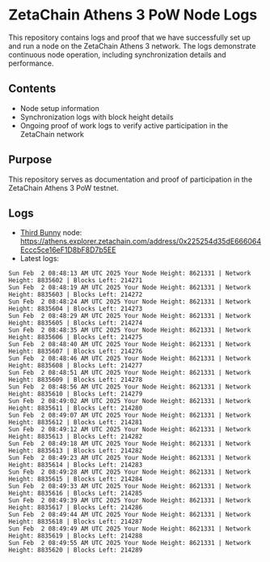 # ZetaChain Athens 3 PoW Node Logs
This repository contains logs and proof that we have successfully set up and run a node on the ZetaChain Athens 3 network. The logs demonstrate continuous node operation, including synchronization details and performance.

## Contents
- Node setup information
- Synchronization logs with block height details
- Ongoing proof of work logs to verify active participation in the ZetaChain network

## Purpose
This repository serves as documentation and proof of participation in the ZetaChain Athens 3 PoW testnet.

## Logs

- [Third Bunny](https://thirdbunny.xyz/) node: https://athens.explorer.zetachain.com/address/0x225254d35dE666064Eccc5ce16eF1D8bF8D7b5EE
- Latest logs:
```
Sun Feb  2 08:48:13 AM UTC 2025 Your Node Height: 8621331 | Network Height: 8835602 | Blocks Left: 214271
Sun Feb  2 08:48:19 AM UTC 2025 Your Node Height: 8621331 | Network Height: 8835603 | Blocks Left: 214272
Sun Feb  2 08:48:24 AM UTC 2025 Your Node Height: 8621331 | Network Height: 8835604 | Blocks Left: 214273
Sun Feb  2 08:48:29 AM UTC 2025 Your Node Height: 8621331 | Network Height: 8835605 | Blocks Left: 214274
Sun Feb  2 08:48:35 AM UTC 2025 Your Node Height: 8621331 | Network Height: 8835606 | Blocks Left: 214275
Sun Feb  2 08:48:40 AM UTC 2025 Your Node Height: 8621331 | Network Height: 8835607 | Blocks Left: 214276
Sun Feb  2 08:48:46 AM UTC 2025 Your Node Height: 8621331 | Network Height: 8835608 | Blocks Left: 214277
Sun Feb  2 08:48:51 AM UTC 2025 Your Node Height: 8621331 | Network Height: 8835609 | Blocks Left: 214278
Sun Feb  2 08:48:56 AM UTC 2025 Your Node Height: 8621331 | Network Height: 8835610 | Blocks Left: 214279
Sun Feb  2 08:49:02 AM UTC 2025 Your Node Height: 8621331 | Network Height: 8835611 | Blocks Left: 214280
Sun Feb  2 08:49:07 AM UTC 2025 Your Node Height: 8621331 | Network Height: 8835612 | Blocks Left: 214281
Sun Feb  2 08:49:12 AM UTC 2025 Your Node Height: 8621331 | Network Height: 8835613 | Blocks Left: 214282
Sun Feb  2 08:49:18 AM UTC 2025 Your Node Height: 8621331 | Network Height: 8835613 | Blocks Left: 214282
Sun Feb  2 08:49:23 AM UTC 2025 Your Node Height: 8621331 | Network Height: 8835614 | Blocks Left: 214283
Sun Feb  2 08:49:28 AM UTC 2025 Your Node Height: 8621331 | Network Height: 8835615 | Blocks Left: 214284
Sun Feb  2 08:49:33 AM UTC 2025 Your Node Height: 8621331 | Network Height: 8835616 | Blocks Left: 214285
Sun Feb  2 08:49:39 AM UTC 2025 Your Node Height: 8621331 | Network Height: 8835617 | Blocks Left: 214286
Sun Feb  2 08:49:44 AM UTC 2025 Your Node Height: 8621331 | Network Height: 8835618 | Blocks Left: 214287
Sun Feb  2 08:49:49 AM UTC 2025 Your Node Height: 8621331 | Network Height: 8835619 | Blocks Left: 214288
Sun Feb  2 08:49:55 AM UTC 2025 Your Node Height: 8621331 | Network Height: 8835620 | Blocks Left: 214289
```

